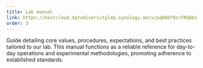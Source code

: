 ```yaml
---
title: Lab manual
link: https://nextcloud.datadiversitylab.synology.me/s/pqH6D78zrFRQAbs
order: 3
---
```


Guide detailing core values, procedures, expectations, and best practices tailored to our lab. This manual functions as a reliable reference for day-to-day operations and experimental methodologies, promoting adherence to established standards.
